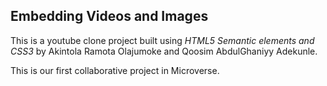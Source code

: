 ## Embedding Videos and Images

This is a youtube clone project built using 
*HTML5 Semantic elements and CSS3* by Akintola Ramota Olajumoke
and Qoosim AbdulGhaniyy Adekunle.

This is our first collaborative project in Microverse.
